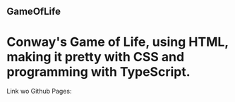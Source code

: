 ## GameOfLife
# Conway's Game of Life, using HTML, making it pretty with CSS and programming with TypeScript.

Link wo Github Pages:
